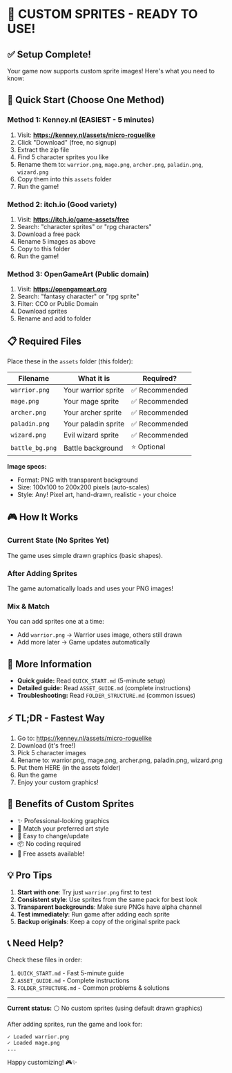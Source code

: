 # 🎨 CUSTOM SPRITES - READY TO USE!

## ✅ Setup Complete!

Your game now supports custom sprite images! Here's what you need to know:

## 🚀 Quick Start (Choose One Method)

### Method 1: Kenney.nl (EASIEST - 5 minutes)
1. Visit: **https://kenney.nl/assets/micro-roguelike**
2. Click "Download" (free, no signup)
3. Extract the zip file
4. Find 5 character sprites you like
5. Rename them to: `warrior.png`, `mage.png`, `archer.png`, `paladin.png`, `wizard.png`
6. Copy them into this `assets` folder
7. Run the game!

### Method 2: itch.io (Good variety)
1. Visit: **https://itch.io/game-assets/free**
2. Search: "character sprites" or "rpg characters"
3. Download a free pack
4. Rename 5 images as above
5. Copy to this folder
6. Run the game!

### Method 3: OpenGameArt (Public domain)
1. Visit: **https://opengameart.org**
2. Search: "fantasy character" or "rpg sprite"
3. Filter: CC0 or Public Domain
4. Download sprites
5. Rename and add to folder

## 📋 Required Files

Place these in the `assets` folder (this folder):

| Filename | What it is | Required? |
|----------|-----------|-----------|
| `warrior.png` | Your warrior sprite | ✅ Recommended |
| `mage.png` | Your mage sprite | ✅ Recommended |
| `archer.png` | Your archer sprite | ✅ Recommended |
| `paladin.png` | Your paladin sprite | ✅ Recommended |
| `wizard.png` | Evil wizard sprite | ✅ Recommended |
| `battle_bg.png` | Battle background | ⭐ Optional |

**Image specs:**
- Format: PNG with transparent background
- Size: 100x100 to 200x200 pixels (auto-scales)
- Style: Any! Pixel art, hand-drawn, realistic - your choice

## 🎮 How It Works

### Current State (No Sprites Yet)
The game uses simple drawn graphics (basic shapes).

### After Adding Sprites
The game automatically loads and uses your PNG images!

### Mix & Match
You can add sprites one at a time:
- Add `warrior.png` → Warrior uses image, others still drawn
- Add more later → Game updates automatically

## 📖 More Information

- **Quick guide:** Read `QUICK_START.md` (5-minute setup)
- **Detailed guide:** Read `ASSET_GUIDE.md` (complete instructions)
- **Troubleshooting:** Read `FOLDER_STRUCTURE.md` (common issues)

## ⚡ TL;DR - Fastest Way

1. Go to: https://kenney.nl/assets/micro-roguelike
2. Download (it's free!)
3. Pick 5 character images
4. Rename to: warrior.png, mage.png, archer.png, paladin.png, wizard.png
5. Put them HERE (in the assets folder)
6. Run the game
7. Enjoy your custom graphics!

## 🎉 Benefits of Custom Sprites

- ✨ Professional-looking graphics
- 🎨 Match your preferred art style
- 🔄 Easy to change/update
- 📦 No coding required
- 💯 Free assets available!

## 💡 Pro Tips

1. **Start with one**: Try just `warrior.png` first to test
2. **Consistent style**: Use sprites from the same pack for best look
3. **Transparent backgrounds**: Make sure PNGs have alpha channel
4. **Test immediately**: Run game after adding each sprite
5. **Backup originals**: Keep a copy of the original sprite pack

## 📞 Need Help?

Check these files in order:
1. `QUICK_START.md` - Fast 5-minute guide
2. `ASSET_GUIDE.md` - Complete instructions
3. `FOLDER_STRUCTURE.md` - Common problems & solutions

---

**Current status:** ⚪ No custom sprites (using default drawn graphics)

After adding sprites, run the game and look for:
```
✓ Loaded warrior.png
✓ Loaded mage.png
...
```

Happy customizing! 🎮✨

